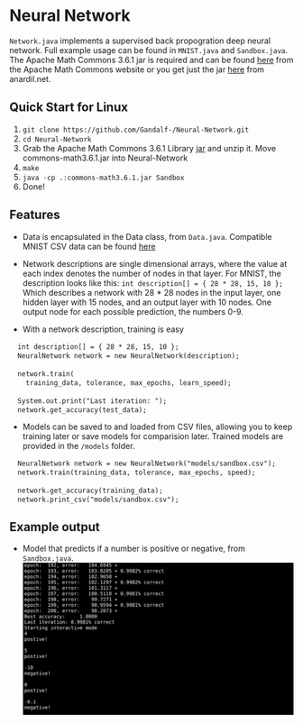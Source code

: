 
# Neural Network

`Network.java` implements a supervised back propogration deep neural network.
Full example usage can be found in `MNIST.java` and `Sandbox.java`. The Apache
Math Commons 3.6.1 jar is required and can be found 
[here](http://commons.apache.org/proper/commons-math/download_math.cgi) from the Apache Math Commons website or you get just the jar [here](https://public.anardil.net/Projects/Neural-Network/commons-math3-3.6.1.jar) from anardil.net.

## Quick Start for Linux
  1. `git clone https://github.com/Gandalf-/Neural-Network.git`
  2. `cd Neural-Network`
  3. Grab the Apache Math Commons 3.6.1 Library
     [jar](https://public.anardil.net/Projects/Neural-Network/commons-math3-3.6.1.jar) and
     unzip it. Move commons-math3.6.1.jar into Neural-Network
  4. `make`
  5. `java -cp .:commons-math3.6.1.jar Sandbox`
  6. Done!

## Features
- Data is encapsulated in the Data class, from `Data.java`.  Compatible MNIST
  CSV data can be found [here](https://public.anardil.net/Projects/Neural-Network/data)

- Network descriptions are single dimensional arrays, where the value at each
  index denotes the number of nodes in that layer. For MNIST, the description
  looks like this: `int description[] = { 28 * 28, 15, 10 };`  Which describes
  a network with 28 * 28 nodes in the input layer, one hidden layer with 15
  nodes, and an output layer with 10 nodes. One output node for each possible
  prediction, the numbers 0-9.

- With a network description, training is easy
```
  int description[] = { 28 * 28, 15, 10 };
  NeuralNetwork network = new NeuralNetwork(description);

  network.train(
    training_data, tolerance, max_epochs, learn_speed);
  
  System.out.print("Last iteration: ");
  network.get_accuracy(test_data);
```

- Models can be saved to and loaded from CSV files, allowing you to keep
  training later or save models for comparision later. Trained models are
  provided in the `/models` folder.
```
  NeuralNetwork network = new NeuralNetwork("models/sandbox.csv");
  network.train(training_data, tolerance, max_epochs, speed);

  network.get_accuracy(training_data);
  network.print_csv("models/sandbox.csv");
```


## Example output
- Model that predicts if a number is positive or negative, from `Sandbox.java`.
![Alt text](sandbox_example.png)

